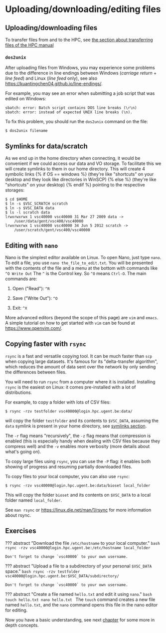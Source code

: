 # Uploading/downloading/editing files


## Uploading/downloading files
[//]: # (sec:uploading-files)

To transfer files from and to the HPC, see 
[the section about transferring files of the
HPC manual](../connecting.md#transfer-files-tofrom-the-hpc)

### `dos2unix`
[//]: # (subsec:dos2unix)

After uploading files from Windows, you may experience some problems due to the difference
in line endings between Windows (*carriage return* + *line feed*) and Linux (*line feed* only),
see also <https://kuantingchen04.github.io/line-endings/>.

For example, you may see an error when submitting a job script that was edited on Windows:

```
sbatch: error: Batch script contains DOS line breaks (\r\n)
sbatch: error: instead of expected UNIX line breaks (\n).
```

To fix this problem, you should run the ``dos2unix`` command on the file:

```
$ dos2unix filename
```

## Symlinks for data/scratch
[//]: # (sec:symlink-for-data)


As we end up in the home directory when connecting, it would be
convenient if we could access our data and VO storage. To facilitate
this we will create symlinks to them in our home directory. 
This will create 4 symbolic links {% if OS == windows %}
(they're like "shortcuts" on your desktop and they look like directories in WinSCP)
{% else %}
(they're like "shortcuts" on your desktop)
{% endif %} pointing to the respective storages:

```
$ cd $HOME
$ ln -s $VSC_SCRATCH scratch
$ ln -s $VSC_DATA data
$ ls -l scratch data
lrwxrwxrwx 1 vsc40000 vsc40000 31 Mar 27 2009 data ->
    /user/data/gent/vsc400/vsc40000
lrwxrwxrwx 1 vsc40000 vsc40000 34 Jun 5 2012 scratch ->
    /user/scratch/gent/vsc400/vsc40000
```
 


##  Editing with `nano`

Nano is the simplest editor available on Linux. To open Nano, just type
`nano`. To edit a file, you use `nano the_file_to_edit.txt`. You will be
presented with the contents of the file and a menu at the bottom with
commands like `^O Write Out` The `^` is the Control key. So `^O` means
`Ctrl-O`. The main commands are:

1.  Open ("Read"): `^R`

2.  Save ("Write Out"): `^O`

3.  Exit: `^X`

More advanced editors (beyond the scope of this page) are `vim` and
`emacs`. A simple tutorial on how to get started with `vim` can be found
at <https://www.openvim.com/>.

## Copying faster with `rsync`
[//]: # (sec:rsync)

`rsync` is a fast and versatile copying tool. It can be much faster than
`scp` when copying large datasets. It's famous for its "delta-transfer
algorithm", which reduces the amount of data sent over the network by
only sending the differences between files.

You will need to run `rsync` from a computer where it is installed.
Installing `rsync` is the easiest on Linux: it comes pre-installed with
a lot of distributions.

For example, to copy a folder with lots of CSV files:
```
$ rsync -rzv testfolder vsc40000@login.hpc.ugent.be:data/
```

will copy the folder `testfolder` and its contents to `$VSC_DATA`, 
assuming the `data` symlink is present in your home directory, see 
[symlinks section](uploading_files.md#symlinks-for-datascratch).

The `-r` flag means "recursively", the `-z` flag means that compression
is enabled (this is especially handy when dealing with CSV files because
they compress well) and the `-v` enables more verbosity (more details
about what's going on).

To copy large files using `rsync`, you can use the `-P` flag: it enables
both showing of progress and resuming partially downloaded files.

To copy files to your local computer, you can also use `rsync`:
```
$ rsync -rzv vsc40000@login.hpc.ugent.be:data/bioset local_folder
```
This will copy the folder `bioset` and its contents on `$VSC_DATA`
to a local folder named `local_folder`.

See `man rsync` or <https://linux.die.net/man/1/rsync> for more
information about rsync.

## Exercises

??? abstract "Download the file `/etc/hostname` to your local computer."
    ```bash
    rsync -rzv vsc40000@login.hpc.ugent.be:/etc/hostname local_folder
    ```

    Don't forget to change `vsc40000` to your own username.

??? abstract "Upload a file to a subdirectory of your personal `$VSC_DATA` space."
    ```bash
    rsync -rzv testfolder vsc40000@login.hpc.ugent.be:$VSC_DATA/subdirectory/
    ```

    Don't forget to change `vsc40000` to your own username.

??? abstract "Create a file named `hello.txt` and edit it using `nano`."
    ```bash
    touch hello.txt
    nano hello.txt
    ```
    The `touch` command creates a new file named `hello.txt`, and the `nano` command opens this file in the nano editor for editing.

Now you have a basic understanding, see next [chapter](beyond_the_basics.md) for some more in depth concepts.
